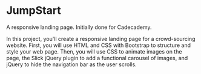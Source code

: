 # JumpStart
A responsive landing page. Initially done for Cadecademy.

In this project, you'll create a responsive landing page for a crowd-sourcing website. First, you will use HTML and CSS with Bootstrap to structure and style your web page. Then, you will use CSS to animate images on the page, the Slick jQuery plugin to add a functional carousel of images, and jQuery to hide the navigation bar as the user scrolls.

